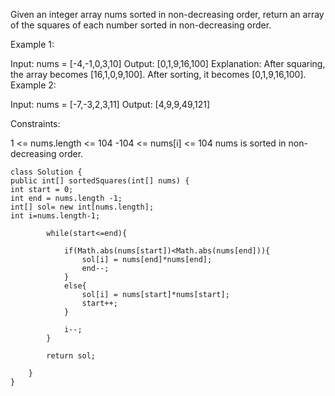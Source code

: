 Given an integer array nums sorted in non-decreasing order, return an array of the squares of each number sorted in non-decreasing order.

Example 1:

Input: nums = [-4,-1,0,3,10]
Output: [0,1,9,16,100]
Explanation: After squaring, the array becomes [16,1,0,9,100].
After sorting, it becomes [0,1,9,16,100].
Example 2:

Input: nums = [-7,-3,2,3,11]
Output: [4,9,9,49,121]


Constraints:

1 <= nums.length <= 104
-104 <= nums[i] <= 104
nums is sorted in non-decreasing order.

    class Solution {
    public int[] sortedSquares(int[] nums) {
    int start = 0;
    int end = nums.length -1;
    int[] sol= new int[nums.length];
    int i=nums.length-1;
    
            while(start<=end){
                
                if(Math.abs(nums[start])<Math.abs(nums[end])){
                    sol[i] = nums[end]*nums[end];
                    end--;
                }
                else{
                    sol[i] = nums[start]*nums[start];
                    start++;
                }
                
                i--;
            }
            
            return sol;
            
        }
    }
